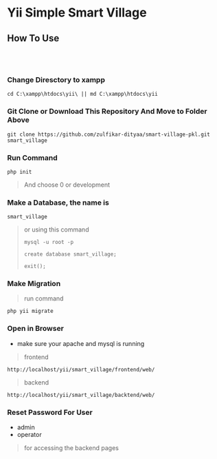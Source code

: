 # Yii Simple Smart Village

## How To Use

<br>
<br>

### Change Diresctory to xampp

```
cd C:\xampp\htdocs\yii\ || md C:\xampp\htdocs\yii
```

### Git Clone or Download This Repository And Move to Folder Above

```
git clone https://github.com/zulfikar-dityaa/smart-village-pkl.git smart_village
```

### Run Command

```
php init
```

> And choose 0 or development

### Make a Database, the name is
```
smart_village
```
> or using this command
> ```
> mysql -u root -p
> ```
> 
> ```
> create database smart_village;
> ```
> 
> ```
> exit();
> ```

### Make Migration
> run command
```
php yii migrate
```


### Open in Browser
- make sure your apache and mysql is running
>frontend
```
http://localhost/yii/smart_village/frontend/web/
```

>backend
```
http://localhost/yii/smart_village/backtend/web/
```

### Reset Password For User
- admin
- operator
> for accessing the backend pages